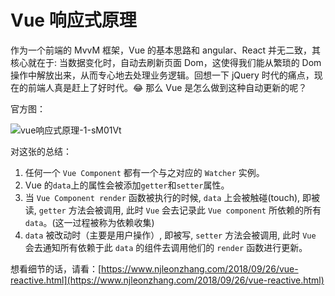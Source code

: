 # Vue 响应式原理

作为一个前端的 MvvM 框架，Vue 的基本思路和 angular、React 并无二致，其核心就在于: 当数据变化时，自动去刷新页面 Dom，这使得我们能从繁琐的 Dom 操作中解放出来，从而专心地去处理业务逻辑。回想一下 jQuery 时代的痛点，现在的前端人真是赶上了好时代。😂 那么 Vue 是怎么做到这种自动更新的呢？

官方图：

![vue响应式原理-1-sM01Vt](https://cdn.jsdelivr.net/gh/DreamCats/imgs@main/uPic/vue响应式原理-1-sM01Vt.png)

对这张的总结：

1. 任何一个 `Vue Component` 都有一个与之对应的 `Watcher` 实例。
2. Vue 的`data`上的属性会被添加`getter`和`setter`属性。
3. 当 `Vue Component render` 函数被执行的时候, `data` 上会被触碰(touch), 即被读, `getter` 方法会被调用, 此时 `Vue` 会去记录此 `Vue component` 所依赖的所有 `data`。(这一过程被称为依赖收集)
4. `data` 被改动时（主要是用户操作）, 即被写, `setter` 方法会被调用, 此时 `Vue` 会去通知所有依赖于此 `data` 的组件去调用他们的 `render` 函数进行更新。

想看细节的话，请看：[https://www.njleonzhang.com/2018/09/26/vue-reactive.html](https://www.njleonzhang.com/2018/09/26/vue-reactive.html)
